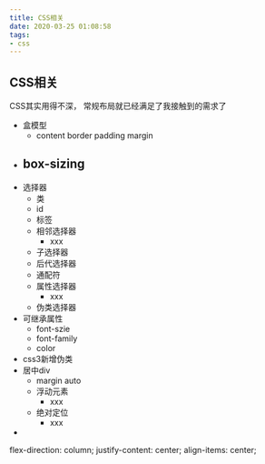 ```yaml
---
title: CSS相关
date: 2020-03-25 01:08:58
tags:
- css
---
```



## CSS相关


CSS其实用得不深， 常规布局就已经满足了我接触到的需求了


- 盒模型
  - content border padding margin
- box-sizing
  -
- 选择器
  - 类
  - id
  - 标签
  - 相邻选择器
    - xxx
  - 子选择器
  - 后代选择器
  - 通配符
  - 属性选择器
    - xxx
  - 伪类选择器
- 可继承属性
  - font-szie
  - font-family
  - color
- css3新增伪类
- 居中div
   - margin auto
   - 浮动元素
      - xxx
   - 绝对定位
      - xxx
 -
 flex-direction: column;
    justify-content: center;
    align-items: center;
